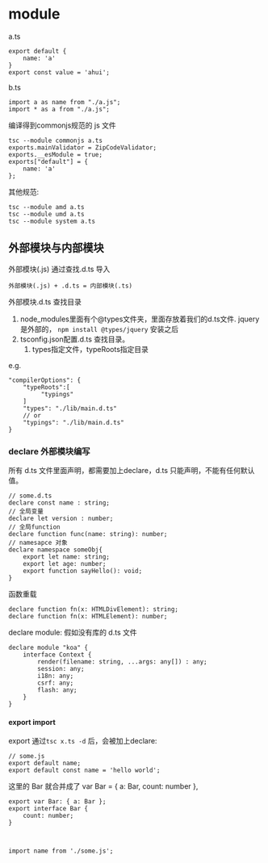 # module
a.ts

    export default {
        name: 'a'
    }
    export const value = 'ahui';

b.ts

    import a as name from "./a.js";
    import * as a from "./a.js";

编译得到commonjs规范的 js 文件

    tsc --module commonjs a.ts
    exports.mainValidator = ZipCodeValidator;
    exports.__esModule = true;
    exports["default"] = {
        name: 'a'
    };

其他规范:

    tsc --module amd a.ts
    tsc --module umd a.ts
    tsc --module system a.ts

## 外部模块与内部模块
外部模块(.js) 通过查找.d.ts 导入

    外部模块(.js) + .d.ts = 内部模块(.ts)

外部模块.d.ts 查找目录
1. node_modules里面有个@types文件夹，里面存放着我们的d.ts文件. jquery 是外部的， `npm install @types/jquery` 安装之后
2. tsconfig.json配置.d.ts 查找目录。
    1. types指定文件，typeRoots指定目录

e.g.

    "compilerOptions": {
        "typeRoots":[
             "typings"
        ]
        "types": "./lib/main.d.ts"
        // or
        "typings": "./lib/main.d.ts"
    }

### declare 外部模块编写
所有 d.ts 文件里面声明，都需要加上declare，d.ts 只能声明，不能有任何默认值。

    // some.d.ts
    declare const name : string;
    // 全局变量
    declare let version : number;
    // 全局function
    declare function func(name: string): number;
    // namesapce 对象
    declare namespace someObj{
        export let name: string;
        export let age: number;
        export function sayHello(): void;
    }

函数重载
    
    declare function fn(x: HTMLDivElement): string;
    declare function fn(x: HTMLElement): number;

declare module: 假如没有库的 d.ts 文件

    declare module "koa" {
        interface Context {
            render(filename: string, ...args: any[]) : any;
            session: any;
            i18n: any;
            csrf: any;
            flash: any;
        }
    }


#### export import
export 通过`tsc x.ts -d` 后，会被加上declare:

    // some.js
    export default name;
    export default const name = 'hello world';

这里的 Bar 就合并成了 var Bar = { a: Bar, count: number },

    export var Bar: { a: Bar };
    export interface Bar {
        count: number;
    }



    import name from './some.js';
